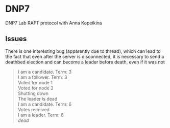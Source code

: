 # DNP7
DNP7 Lab RAFT protocol with Anna Kopeikina 

## Issues 
There is one interesting bug (apparently due to thread), which can lead to the fact that even after the server is disconnected, it is necessary to send a deathbed election and can become a leader before death, even if it was not

> I am a candidate. Term: 3  
> I am a follower. Term: 3  
> Voted for node 1  
> Voted for node 2  
> Shutting down  
> The leader is dead  
> I am a candidate. Term: 6  
> Votes received  
> I am a leader. Term: 6  
> *dead*  
